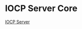 # IOCP Server Core
[IOCP Server]([https://aspiring-plaster-06b.notion.site/Brick-Puzzle-8f1f3b4fad9349fdbe96c86c16667230](https://aspiring-plaster-06b.notion.site/IOCP-25292dff9081805aae49c7d2d1165d73?pvs=143))
